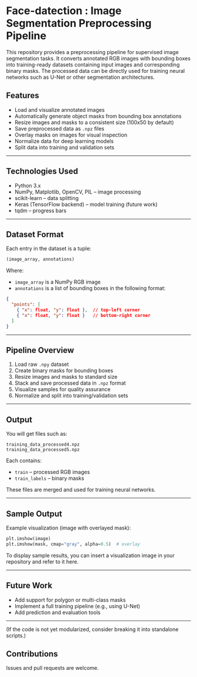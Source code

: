 # Face-datection : Image Segmentation Preprocessing Pipeline
This repository provides a preprocessing pipeline for supervised image segmentation tasks. It converts annotated RGB images with bounding boxes into training-ready datasets containing input images and corresponding binary masks. The processed data can be directly used for training neural networks such as U-Net or other segmentation architectures.

## Features

- Load and visualize annotated images
- Automatically generate object masks from bounding box annotations
- Resize images and masks to a consistent size (100x50 by default)
- Save preprocessed data as `.npz` files
- Overlay masks on images for visual inspection
- Normalize data for deep learning models
- Split data into training and validation sets

---
## Technologies Used

- Python 3.x
- NumPy, Matplotlib, OpenCV, PIL – image processing
- scikit-learn – data splitting
- Keras (TensorFlow backend) – model training (future work)
- tqdm – progress bars

---
## Dataset Format

Each entry in the dataset is a tuple:

```python
(image_array, annotations)
````

Where:

* `image_array` is a NumPy RGB image
* `annotations` is a list of bounding boxes in the following format:

```json
{
  "points": [
    { "x": float, "y": float },  // top-left corner
    { "x": float, "y": float }   // bottom-right corner
  ]
}
```

---

## Pipeline Overview

1. Load raw `.npy` dataset
2. Create binary masks for bounding boxes
3. Resize images and masks to standard size
4. Stack and save processed data in `.npz` format
5. Visualize samples for quality assurance
6. Normalize and split into training/validation sets

---

## Output

You will get files such as:

```
training_data_processed4.npz
training_data_processed5.npz
```

Each contains:

* `train` – processed RGB images
* `train_labels` – binary masks

These files are merged and used for training neural networks.

---

## Sample Output

Example visualization (image with overlayed mask):

```python
plt.imshow(image)
plt.imshow(mask, cmap="gray", alpha=0.5)  # overlay
```

To display sample results, you can insert a visualization image in your repository and refer to it here.

---

## Future Work

* Add support for polygon or multi-class masks
* Implement a full training pipeline (e.g., using U-Net)
* Add prediction and evaluation tools
---

(If the code is not yet modularized, consider breaking it into standalone scripts.)

## Contributions

Issues and pull requests are welcome.

